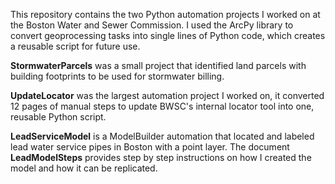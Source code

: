 This repository contains the two Python automation projects I worked on at the Boston Water and Sewer Commission. I used the ArcPy library to convert geoprocessing tasks into single lines of Python code, which creates a reusable script for future use.

**StormwaterParcels** was a small project that identified land parcels with building footprints to be used for stormwater billing.

**UpdateLocator** was the largest automation project I worked on, it converted 12 pages of manual steps to update BWSC's internal locator tool into one, reusable Python script.
 
**LeadServiceModel** is a ModelBuilder automation that located and labeled lead water service pipes in Boston with a point layer. The document **LeadModelSteps** provides step by step instructions on how I created the model and how it can be replicated.
